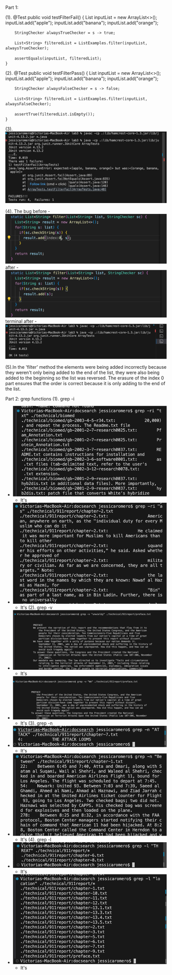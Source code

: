 Part 1: 

   (1).
   @Test
    public void testFilterFail() {
        List<String> inputList = new ArrayList<>();
        inputList.add("apple");
        inputList.add("banana");
        inputList.add("orange");

        StringChecker alwaysTrueChecker = s -> true;

        List<String> filteredList = ListExamples.filter(inputList, alwaysTrueChecker);

        assertEquals(inputList, filteredList);
    }

(2).
   @Test
    public void testFilterPass() {
        List<String> inputList = new ArrayList<>();
        inputList.add("apple");
        inputList.add("banana");
        inputList.add("orange");

        StringChecker alwaysFalseChecker = s -> false;

        List<String> filteredList = ListExamples.filter(inputList, alwaysFalseChecker);

        assertTrue(filteredList.isEmpty());
    }
  
(3). ![Image](sc1.png)
   
(4). The bug
   before -
![Image](bug1.png)
after -
![Image](bug2.png)
terminal after -
![Image](pass4.png)

(5).In the 'filter' method the elements were being added incorrectly because they weren't only being added to the end of the list, they were also being added to the beginning so the list was reversed. The erasure of the index 0 part ensures that the order is correct because it is only adding to the end of the list. 

Part 2: 
grep functions
(1). grep -i
* ![Image](-i1.png)
  - It's 
* ![Image](-i2.png)
  - It's 
(2). grep -v
* ![Image](-v1.png)
  - It's
* ![Image](-v2.png)
  - It's
(3). grep -n
* ![Image](n1.png)
  - It's
* ![Image](n2.png)
  - It's
(4). grep -l
* ![Image](-l1.png)
  - It's
* ![Image](-l2.png)
  - It's

